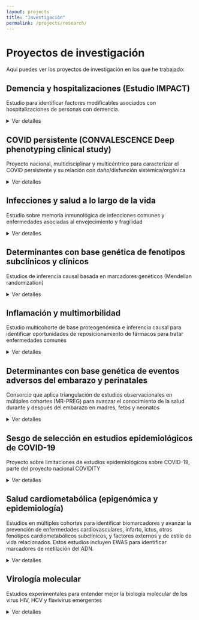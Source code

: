 ```yaml
---
layout: projects
title: "Investigación"
permalink: /projects/research/
---
```


# Proyectos de investigación

Aquí puedes ver los proyectos de investigación en los que he trabajado:

## **Demencia y hospitalizaciones (Estudio IMPACT)**
Estudio para identificar factores modificables asociados con hospitalizaciones de personas con demencia. 
<details>
<summary>Ver detalles</summary>
 
<p><strong>Estado:</strong> Activo</p>
<p><strong>Palabras clave:</strong> demencia; residencias; hospitalización; cuidado de la demencia</p>
<p><strong>Disciplina:</strong> Ciencias de la salud poblacional; salud mental de la gente mayor</p>
<p><strong>Financiación:</strong> 
<a href="https://thegellercommission.org/" target="_blank">
 The Geller Commision
  </a>
</p>
<p><strong>Dónde:</strong> 
  <a href="https://www.ucl.ac.uk/brain-sciences/psychiatry" target="_blank">
 División de Psiquiatría, University College London
  </a>
</p>
<p><strong>Años:</strong> 2024-2025</p>
<p><strong>Contexto:</strong> Las personas con demencia presentan peor pronóstico tras hospitalizaciones por causas médicas generales. Aún se conoce poco sobre cómo reducir ingresos hospitalarios evitables en este grupo.</p>
<p><strong>Objetivo:</strong> Identificar factores modificables que puedan priorizarse en estudios de intervención para reducir las estancias hospitalarias en personas con demencia.</p>
<p><strong>Métodos:</strong> Revisión sistemática; Estudio observacional de cohortes y registros electrónicos de salud; Modelización estadística avanzada (análisis longitudinal — modelos de regresión de riesgos competitivos, modelos de regresión negativa binomial).</p>
<p><strong>Cohortes:</strong> Población inglesa; datos del estudio MARQUE en residencias y del South London & Maudsley NHS Foundation Trust</p>
<p><strong>Conclusiones:</strong> En progreso; se esperan resultados a finales de 2025</p>
<p><strong>Impacto:</strong> Evidencia para diseñar estudios de intervención para reducir hospitalizaciones innecesarias de personas con demencia, y mejorar políticas de cuidado en residencias, optimización de la polifarmacia, formación de profesionales sanitarios</p>
<p><strong>Artículos:</strong> Tres publicaciones previstas en revistas de salud poblacional y geriatría; un trabajo de Máster como supervisora</p>
<p><strong>Conferencias:</strong> Resultados preliminares presentados en la Conferencia Internacional de la Asociación de Alzheimer's, AAIC (Julio 2025, Toronto)</p>
<p><strong>Contribuciones:</strong> Diseño; Revisión; Manejo y análisis de datos longitudinales y de registros electrónicos de salud; Integración de datos clínicos y comunitarios; Colaboración con personas con experiencia vivida; Producción de artículos y presentaciones</p>
<p><strong>Colaboraciones:</strong> 
  <a href="https://www.maudsleybrc.nihr.ac.uk/facilities/clinical-record-interactive-search-cris/" target="_blank">
 South London & Maudsley NHS Foundation Trust
  </a>
</p>
<p><strong>Mentores:</strong> 
 <a href="https://en.wikipedia.org/wiki/Gill_Livingston" target="_blank">
 Prof Gill Livingston; 
</a>
  <a href="https://profiles.ucl.ac.uk/41614-andrew-sommerlad" target="_blank">
 Prof Andrew Sommerlad
   </a>
</p>
<p><strong>Legado:</strong> Marco de análisis replicable en otras cohortes; Vínculo entre investigación y cuidado residencial; Informe para políticas en salud</p>
<p><strong>Enlaces:</strong> 
  <a href="https://www.ucl.ac.uk/brain-sciences/news/2025/apr/ucl-partners-geller-commission-advance-research-dementia-related-hospitalisations" target="_blank">
    IMPACT project; 
  </a>
 <a href="https://www.ucl.ac.uk/brain-sciences/psychiatry/research/mental-health-older-people" target="_blank">
 UCL Div. Psychiatry; 
</a>
<a href="https://aaic.alz.org/" target="_blank">
    AAIC 2025 Toronto 
  </a>
 UCL en el ránking de universidades mundiales [
 <a href="https://www.shanghairanking.com/rankings/gras/2024/RS0402" target="_blank">
    3ª en el Shanghai Ranking 2024 para Salud Pública,
  </a>
 <a href="https://www.timeshighereducation.com/world-university-rankings/2025/subject-ranking/clinical-pre-clinical-health#!/length/25/sort_by/rank/sort_order/asc/cols/scores/" target="_blank">
    8ª en el Times Higher Education Ranking 2025 para el área de Medicina y Salud,
  </a>
 <a href="https://www.topuniversities.com/university-subject-rankings/life-sciences-medicine" target="_blank">
     9ª en el QS World University Ranking 2025 para el área de Ciencias de la Vida y Medicina,
  </a>
 ]
</p>

</details>

## **COVID persistente (CONVALESCENCE Deep phenotyping clinical study)**
Proyecto nacional, multidisciplinar y multicéntrico para caracterizar el COVID persistente y su relación con daño/disfunción sistémica/orgánica
<details>
<summary>Ver detalles</summary>
 
<p><strong>Estado:</strong> Activo </p>
<p><strong>Palabras clave:</strong> COVID persistente; fenotipado profundo; biomarcadores; score de daño fisiológico</p>
<p><strong>Disciplina:</strong> Ciencias de la salud poblacional; fisiología</p>
<p><strong>Financiación:</strong> 
   <a href="https://www.nihr.ac.uk/about-us/what-we-do/covid-19/long-COVID" target="_blank">
    NIHR- 
  </a>
 <a href="https://www.ukri.org/opportunity/researching-long-term-covid-19-effects-in-non-hospitalised-individuals/" target="_blank">
  UKRI
 </a>
</p>
<p><strong>Dónde:</strong> 
    <a href="https://www.ucl.ac.uk/population-health-sciences/cardiovascular/research/research-department-population-science-and-experimental-medicine/unit-lifelong-health-and-ageing-ucl/studies" target="_blank">
Unidad de Salud a lo largo de la vida y envejecimiento, University College London
    </a>
</p>
<p><strong>Años:</strong> 2023-2025</p>
<p><strong>Contexto:</strong> Existe poca claridad sobre qué es el COVID persistente y su relación con daño o disfunción subclínica en múltiples órganos y sistemas fisiológicos. El estudio multicéntrico es parte del National Core Study UK sobre salud y bienestar tras COVID-19, y busca llenar ese vacío.</p>
<p><strong>Objetivo:</strong> Definir fenotipos de COVID persistente; Identificar factores de riesgo y trayectorias mecanísticas; Explorar consecuencias en salud física, mental, trabajo y relaciones; Mejorar diagnóstico y manejo en atención primaria.</p>
<p><strong>Métodos:</strong> Análisis de datos de cohortes poblacionales; Fenotipado profundo clínico (medidas fisiológicas, imagen cerebral, cardíaca, pulmonar, renal, hepática, medidas de fuerza y resistencia; Monitorización remota.</p>
<p><strong>Cohortes:</strong> Población británica; ALSPAC, TwinsUK</p>
<p><strong>Conclusiones:</strong> En progreso; se esperan resultados a finales de 2025</p>
<p><strong>Impacto:</strong> Evidencia para definiciones operativas de COVID persistente; informar políticas clínicas y diagnósticas; apoyar a NICE en directrices de atención primaria.</p>
<p><strong>Artículos:</strong> 
   <a href="https://doi.org/10.1136/bmjopen-2024-094760" target="_blank">
    Perfil de cohorte publicado en BMJ Open; 
  </a>
 Dos publicaciones más por publicar en revistas de salud poblacional de alto impacto
</p>
<p><strong>Conferencias:</strong> Presentaciones en foros nacionales; Conferencia Mundial de Epidemiología, WCE (Septiembre 2024, Ciudad del Cabo)</p>
<p><strong>Contribuciones:</strong> Diseño analítico de los datos clínicos; Manejo, integración y análisis de datos clínicos; Colaboración multidisciplinar, multicéntrica, y con personas con experiencia vivida; Coordinación de trabajo colaborativo; Producción de artículos y presentaciones</p>
<p><strong>Colaboraciones:</strong> University of Bristol, King's College London, University of Oxford, University of Sheffield </p>
<p><strong>Mentores:</strong> 
  <a href="https://profiles.ucl.ac.uk/67542-dylan-williams" target="_blank">
 Dr Dylan Williams; 
</a>
 <a href="https://en.wikipedia.org/wiki/Nishi_Chaturvedi" target="_blank">
 Prof Nishi Chaturvedi; 
</a>
<a href="https://profiles.ucl.ac.uk/40880-alun-hughes" target="_blank">
 Prof Alun Hughes; 
</a>
 <a href="https://www.bristol.ac.uk/people/person/Nicholas-Timpson-cb33193a-0edb-46a8-a06f-7532cf9ee874/" target="_blank">
 Prof Nic Timpson; 
</a>
 <a href="https://www.kcl.ac.uk/people/claire-steves" target="_blank">
 Prof Claire Steves; 
</a>
 <a href="https://www.kcl.ac.uk/people/michele-orini" target="_blank">
 Dr Michele Orini
</a>
</p>
<p><strong>Legado:</strong> Marco multidimensional para la investigación del COVID persistente; Colaboración interdisciplinaria sostenible; Herramientas de investigación para futuras epidemias.</p>
<p><strong>Enlaces:</strong> 
 <a href="https://www.convalescence.ac.uk/data-collections/" target="_blank">
    CONVALESCENCE study; 
  </a>
 <a href="https://www.ucl.ac.uk/covid-19-longitudinal-health-wellbeing/" target="_blank">
 National Core Study; 
   </a>
   <a href="https://www.ucl.ac.uk/population-health-sciences/cardiovascular/research/research-department-population-science-and-experimental-medicine/unit-lifelong-health-and-ageing-ucl/studies" target="_blank">
    UCL LHA unit
  </a>
 UCL en el ránking de universidades mundiales [
 <a href="https://www.shanghairanking.com/rankings/gras/2024/RS0402" target="_blank">
    3ª en el Shanghai Ranking 2024 para Salud Pública,
  </a>
 <a href="https://www.timeshighereducation.com/world-university-rankings/2025/subject-ranking/clinical-pre-clinical-health#!/length/25/sort_by/rank/sort_order/asc/cols/scores/" target="_blank">
    8ª en el Times Higher Education Ranking 2025 para el área de Medicina y Salud,
  </a>
 <a href="https://www.topuniversities.com/university-subject-rankings/life-sciences-medicine" target="_blank">
     9ª en el QS World University Ranking 2025 para el área de Ciencias de la Vida y Medicina,
  </a>
 ]
</p>
 
</details>

## **Infecciones y salud a lo largo de la vida**
Estudio sobre memoria inmunológica de infecciones comunes y enfermedades asociadas al envejecimiento y fragilidad
<details>
<summary>Ver detalles</summary>

<p><strong>Estado:</strong> Activo</p>
<p><strong>Palabras clave:</strong> ...</p>
<p><strong>Disciplina:</strong> Ciencias de la salud poblacional</p>
<p><strong>Financiación:</strong> ...</p>
<p><strong>Dónde:</strong> 
     <a href="https://www.ucl.ac.uk/population-health-sciences/cardiovascular/research/research-department-population-science-and-experimental-medicine/unit-lifelong-health-and-ageing-ucl/studies" target="_blank">
Unidad de Salud a lo largo de la vida y envejecimiento, University College London
    </a>
</p>
<p><strong>Años:</strong> 2023-2025</p>
<p><strong>Contexto:</strong> ...</p>
<p><strong>Objetivo:</strong> ...</p>
<p><strong>Métodos:</strong> ...</p>
<p><strong>Cohortes:</strong> ...</p>
<p><strong>Conclusiones:</strong> En progreso.</p>
<p><strong>Impacto:</strong> ...</p>
<p><strong>Artículos:</strong> 
  <a href="https://www.medrxiv.org/content/10.1101/2024.02.17.24302569v2" target="_blank">
  Preprint sobre un estudio multicohorte sobre APOE e infecciones comunes; 
  </a>
  Más estudios liderados por estudiantes por publicar; 
  Un estudio sobre infecciones comunes y fragilidad y mortalidad por publicar.
</p>
<p><strong>Conferencias:</strong> NA</p>
<p><strong>Contribuciones:</strong> Coautora y cosupervisora </p>
<p><strong>Colaboraciones:</strong> NA</p>
<p><strong>Mentores:</strong> 
  <a href="https://profiles.ucl.ac.uk/67542-dylan-williams" target="_blank">
 Dr Dylan Williams 
  </a>
</p>
<p><strong>Legado:</strong> ...</p>
<p><strong>Enlaces:</strong>   
 <a href="https://www.ucl.ac.uk/population-health-sciences/cardiovascular/research/research-department-population-science-and-experimental-medicine/unit-lifelong-health-and-ageing-ucl/studies" target="_blank">
    UCL LHA unit
  </a>
 UCL en el ránking de universidades mundiales [
 <a href="https://www.shanghairanking.com/rankings/gras/2024/RS0402" target="_blank">
    3ª en el Shanghai Ranking 2024 para Salud Pública,
  </a>
 <a href="https://www.timeshighereducation.com/world-university-rankings/2025/subject-ranking/clinical-pre-clinical-health#!/length/25/sort_by/rank/sort_order/asc/cols/scores/" target="_blank">
    8ª en el Times Higher Education Ranking 2025 para el área de Medicina y Salud,
  </a>
 <a href="https://www.topuniversities.com/university-subject-rankings/life-sciences-medicine" target="_blank">
     9ª en el QS World University Ranking 2025 para el área de Ciencias de la Vida y Medicina,
  </a>
 ]
</p>

</details>

## **Determinantes con base genética de fenotipos subclínicos y clínicos**
Estudios de inferencia causal basada en marcadores genéticos (Mendelian randomization)
<details>
<summary>Ver detalles</summary>

<p><strong>Estado:</strong> Activo</p>
<p><strong>Palabras clave:</strong> ...</p>
<p><strong>Disciplina:</strong> Ciencias de la salud poblacional</p>
<p><strong>Financiación:</strong> ...</p>
<p><strong>Dónde:</strong> Colaboración externa; UCL </p>
<p><strong>Años:</strong> ...</p>
<p><strong>Contexto:</strong> ...</p>
<p><strong>Objetivo:</strong> ...</p>
<p><strong>Métodos:</strong> ...</p>
<p><strong>Cohortes:</strong> ...</p>
<p><strong>Conclusiones:</strong> En progreso ...</p>
<p><strong>Impacto:</strong> ...</p>
<p><strong>Artículos:</strong> Tres publicaciones previstas como co-autora. 
Un trabajo de Grado en Biotecnología de la Universidad Francisco de Victoria como supervisora (Sobresaliente)</p>
<p><strong>Conferencias:</strong> NA</p>
<p><strong>Contribuciones:</strong> Coautora y cosupervisora; diseño del plan analítico </p>
<p><strong>Colaboraciones:</strong> Instituto de Investigaciones Médicas Hospital del Mar</p>
<p><strong>Legado:</strong> .</p>
<p><strong>Otros enlaces:</strong>NA</p>
 
</details>

## **Inflamación y multimorbilidad**
Estudio multicohorte de base proteogenómica e inferencia causal para identificar oportunidades de reposicionamiento de fármacos para tratar enfermedades comunes
<details>
<summary>Ver detalles</summary>

<p><strong>Estado:</strong> Activo</p>
<p><strong>Palabras clave:</strong> ...</p>
<p><strong>Disciplina:</strong> Ciencias de la salud poblacional</p>
<p><strong>Financiación:</strong> ...</p>
<p><strong>Dónde:</strong> 
 <a href="https://www.bristol.ac.uk/integrative-epidemiology/research/womens-health/" target="_blank">
 Unidad MRC de Epidemiología Integrativa en la Universidad de Bristol
  </a>
</p>
<p><strong>Años:</strong> 2020-2025</p>
<p><strong>Contexto:</strong> ...</p>
<p><strong>Objetivo:</strong> ...</p>
<p><strong>Métodos:</strong> ...</p>
<p><strong>Cohortes:</strong> ...</p>
<p><strong>Conclusiones:</strong> En progreso.</p>
<p><strong>Impacto:</strong> ...</p>
<p><strong>Artículos:</strong> Una publicación prevista como primera autora. </p>
<p><strong>Conferencias:</strong> 
  <a href="https://onlinelibrary.wiley.com/doi/pdf/10.1002/gepi.22503" target="_blank">
 Conferencia de la Sociedad Internacional de Epidemiología Genética, IGES (Septiembre 2022, Paris); 
  </a>
 Múltiples conferencias regionales y nacionales en Reino Unido. 
</p>
<p><strong>Contribuciones:</strong> Diseño; Manejo y análisis secundarios de datos genéticos; Análisis de redes de interacción entre proteínas; Manejo y análisis de bases de datos de fármacos; Producción de artículos y presentaciones</p>
<p><strong>Colaboraciones:</strong> Multimorbidity Mechanism and Therapeutics Research Collaborative (MMTRC) </p>
<p><strong>Mentores:</strong> 
 <a href="https://en.wikipedia.org/wiki/Deborah_Lawlor" target="_blank">
 Prof Deborah Lawlor; 
</a>
  <a href="https://www.bristol.ac.uk/people/person/Carolina-Borges-6e99767c-59d6-46fd-9820-86869c1a2626/" target="_blank">
 Dr Carolina Borges;
   </a>
 <a href="https://research-information.bris.ac.uk/en/persons/tom-r-gaunt" target="_blank">
 Prof Tom Gaunt; 
</a>
 <a href="https://profiles.ucl.ac.uk/7267-aroon-hingorani" target="_blank">
 Prof Aroon Hingonari
</a>
</p>
<p><strong>Legado:</strong> ...</p>
<p><strong>Otros enlaces:</strong>Parte de Multimorbidity Mechanism and Therapeutic Research Collaborative (MMTRC) [
 <a href="https://ascpt.onlinelibrary.wiley.com/doi/10.1111/cts.70314" target="_blank">
 APOE y estatinas; 
  </a>
 <a href="https://www.thelancet.com/journals/landig/article/PIIS2589-7500(22)00187-X/fulltext" target="_blank">
 Multimorbilidad y comorbilidad
  </a>
]
 UoB en el ránking de universidades británicas [
 <a href="https://www.shanghairanking.com/rankings/gras/2024/RS0402" target="_blank">
    5ª en el Shanghai Ranking 2024 para Salud Pública,
  </a>
 <a href="https://www.timeshighereducation.com/world-university-rankings/2025/subject-ranking/clinical-pre-clinical-health#!/length/25/sort_by/rank/sort_order/asc/cols/scores/" target="_blank">
    9ª en el Times Higher Education Ranking 2025 para el área de Medicina y Salud,
  </a>
 <a href="https://www.topuniversities.com/university-subject-rankings/life-sciences-medicine?search=bristol" target="_blank">
    10ª en el QS World University Ranking 2025 para el área de Ciencias de la Vida y Medicina,
  </a>
 ]
</p>

</details>

## **Determinantes con base genética de eventos adversos del embarazo y perinatales**
Consorcio que aplica triangulación de estudios observacionales en múltiples cohortes (MR-PREG) para avanzar el conocimiento de la salud durante y después del embarazo en madres, fetos y neonatos
<details>
<summary>Ver detalles</summary>

<p><strong>Estado:</strong> Activo</p>
<p><strong>Palabras clave:</strong> ...</p>
<p><strong>Disciplina:</strong> Ciencias de la salud poblacional</p>
<p><strong>Financiación:</strong> ...</p>
<p><strong>Dónde:</strong> 
  <a href="https://www.bristol.ac.uk/integrative-epidemiology/research/womens-health/" target="_blank" rel="noopener">
    Unidad MRC de Epidemiología Integrativa en la Universidad de Bristol
  </a>
</p>
<p><strong>Años:</strong> 2024-2025</p>
<p><strong>Contexto:</strong> ...</p>
<p><strong>Objetivo:</strong> ...</p>
<p><strong>Métodos:</strong> ...</p>
<p><strong>Cohortes:</strong> 
 <a href="https://www.medrxiv.org/content/10.1101/2025.03.22.25324447v1" target="_blank">
    MR-PREG Consortium
  </a>
</p>
<p><strong>Conclusiones:</strong> En progreso.</p>
<p><strong>Impacto:</strong> ...</p>
<p><strong>Artículos:</strong> 
<a href="https://bmcmedicine.biomedcentral.com/articles/10.1186/s12916-023-03167-0" target="_blank">
  Estudio sobre índice de masa corporal materno y eventos adversos del embarazo y perinatales; 
</a>
 <a href="https://www.medrxiv.org/content/10.1101/2023.10.20.23297135v2" target="_blank">
  Estudio sobre proteoma materno y fetal e índice de masa corporal materno; 
 </a>
 <a href="https://www.medrxiv.org/content/10.1101/2025.03.22.25324447v1" target="_blank">
  Perfil de cohorte;   
 </a>
 <a href="https://www.medrxiv.org/content/10.1101/2025.06.19.25329933v2" target="_blank">
  Estudio sobre presión arterial materna y eventos adversos del embarazo y perinatales;   
 </a>
Posibles artículos de estudiantes
</p>
<p><strong>Conferencias:</strong> NA</p>
<p><strong>Contribuciones:</strong> Manejo de datos longitudinales en ALSPAC; Producción de variables analíticas en ALSPAC; Bases del Consorcio MR-PREG; Revisión de código de variables analíticas en BiB; Apoyo a estudiantes y colegas más junior; GWAS en BiB; Co-autoría de artículos</p>
<p><strong>Colaboraciones:</strong> MR-PREG</p>
<p><strong>Mentores:</strong> 
 <a href="https://en.wikipedia.org/wiki/Deborah_Lawlor" target="_blank">
 Prof Deborah Lawlor; 
</a>
  <a href="https://www.bristol.ac.uk/people/person/Carolina-Borges-6e99767c-59d6-46fd-9820-86869c1a2626/" target="_blank">
 Dr Carolina Borges
   </a>
</p>
<p><strong>Legado:</strong> ...</p>
<p><strong>Otros enlaces:</strong>
 UoB en el ránking de universidades británicas [
 <a href="https://www.shanghairanking.com/rankings/gras/2024/RS0402" target="_blank">
    5ª en el Shanghai Ranking 2024 para Salud Pública,
  </a>
 <a href="https://www.timeshighereducation.com/world-university-rankings/2025/subject-ranking/clinical-pre-clinical-health#!/length/25/sort_by/rank/sort_order/asc/cols/scores/" target="_blank">
    9ª en el Times Higher Education Ranking 2025 para el área de Medicina y Salud,
  </a>
 <a href="https://www.topuniversities.com/university-subject-rankings/life-sciences-medicine?search=bristol" target="_blank">
    10ª en el QS World University Ranking 2025 para el área de Ciencias de la Vida y Medicina,
  </a>
 ]
</p>

</details>

## **Sesgo de selección en estudios epidemiológicos de COVID-19**
Proyecto sobre limitaciones de estudios epidemiológicos sobre COVID-19, parte del proyecto nacional COVIDITY
<details>
<summary>Ver detalles</summary>

<p><strong>Estado:</strong> Activo</p>
<p><strong>Palabras clave:</strong> ...</p>
<p><strong>Disciplina:</strong> Ciencias de la salud poblacional</p>
<p><strong>Financiación:</strong> ...</p>
<p><strong>Dónde:</strong> 
  <a href="https://www.bristol.ac.uk/integrative-epidemiology/research/womens-health/" target="_blank">
 Unidad MRC de Epidemiología Integrativa en la Universidad de Bristol
  </a>
</p>
<p><strong>Años:</strong> 2020-2024</p>
<p><strong>Contexto:</strong> ...</p>
<p><strong>Objetivo:</strong> ...</p>
<p><strong>Métodos:</strong> ...</p>
<p><strong>Cohortes:</strong> ...</p>
<p><strong>Conclusiones:</strong> Finalizado.</p>
<p><strong>Impacto:</strong> ...</p>
<p><strong>Artículos:</strong> 2 artículos como primera co-autora [
  <a href="https://wellcomeopenresearch.org/articles/6-184/v2?gtmKey=GTM-5P673KJ&immUserUrl=https%3A%2F%2Fwor-proxy.f1krdev.com%2Feditor%2Fmember%2Fshow%2F&otid=23226e40-fdd0-4acd-97a3-d9bad93befed&s3BucketUrl=https%3A%2F%2Fwellcomeopenresearch-files.f1000.com&submissionUrl=%2Ffor-authors%2Fpublish-your-research&transcendEnv=cm&transcendId=ef49a3f1-d8c1-47d6-88fc-50e41130631f" target="_blank">
    1
  </a>
  <a href="https://academic.oup.com/ije/article/52/1/44/6874795" target="_blank">
    ,2
  </a>
 ]; 
 <a href="https://bmcmedresmethodol.biomedcentral.com/articles/10.1186/s12874-024-02382-4" target="_blank">
    1 artículo como co-autora.
  </a>
</p>
<p><strong>Conferencias:</strong> ...</p>
<p><strong>Contribuciones:</strong> ...</p>
<p><strong>Colaboraciones:</strong> ...</p>
<p><strong>Mentores:</strong> 
 <a href="https://en.wikipedia.org/wiki/Deborah_Lawlor" target="_blank">
 Prof Deborah Lawlor; 
</a>
 <a href="https://en.wikipedia.org/wiki/George_Davey_Smith" target="_blank">
 Prof George Davey Smith; 
</a>
 <a href="https://www.bristol.ac.uk/people/person/Nicholas-Timpson-cb33193a-0edb-46a8-a06f-7532cf9ee874/" target="_blank">
 Prof Nic Timpson; 
</a>
  <a href="https://www.bristol.ac.uk/people/person/Carolina-Borges-6e99767c-59d6-46fd-9820-86869c1a2626/" target="_blank">
 Dr Carolina Borges;
   </a>
  <a href="https://www.bristol.ac.uk/people/person/Louise-Millard-82e7fd6e-8f78-4d4d-8d77-7da4de95bf49/" target="_blank">
 Dr Louise Millard;
   </a>
  <a href="https://www.bristol.ac.uk/people/person/Kate-Tilling-1887b106-9fd2-40b5-a514-3130d7dfed86/" target="_blank">
 Dr Kate Tilling
   </a>
</p>
<p><strong>Legado:</strong> ...</p>
<p><strong>Otros enlaces:</strong>
  UoB en el ránking de universidades británicas [
 <a href="https://www.shanghairanking.com/rankings/gras/2024/RS0402" target="_blank">
   5ª en el Shanghai Ranking 2024 para Salud Pública,
  </a>
 <a href="https://www.timeshighereducation.com/world-university-rankings/2025/subject-ranking/clinical-pre-clinical-health#!/length/25/sort_by/rank/sort_order/asc/cols/scores/" target="_blank">
    9ª en el Times Higher Education Ranking 2025 para el área de Medicina y Salud,
  </a>
 <a href="https://www.topuniversities.com/university-subject-rankings/life-sciences-medicine?search=bristol" target="_blank">
    10ª en el QS World University Ranking 2025 para el área de Ciencias de la Vida y Medicina,
  </a>
 ]
</p>

</details>

## **Salud cardiometabólica (epigenómica y epidemiología)**
Estudios en múltiples cohortes para identificar biomarcadores y avanzar la prevención de enfermedades cardiovasculares, infarto, ictus, otros fenotipos cardiometabólicos subclínicos, y factores externos y de estilo de vida relacionados. Estos estudios incluyen EWAS para identificar marcadores de metilación del ADN.

<details>
<summary>Ver detalles</summary>

<p><strong>Estado:</strong> Finalizado</p>
<p><strong>Palabras clave:</strong> ...</p>
<p><strong>Disciplina:</strong> Ciencias de la salud poblacional</p>
<p><strong>Financiación:</strong> ...</p>
<p><strong>Dónde:</strong> 
   <a href="https://researchmar.net/programesrecerca/epidemiologia/es_epicardiovascular.html" target="_blank">
 Grupo de Epidemiología y genética cardiovascular, Instituto Hospital del Mar de Investigaciones Médicas (Barcelona)
  </a>
</p>
<p><strong>Años:</strong> 2016-2024.</p>
<p><strong>Contexto:</strong> ...</p>
<p><strong>Objetivo:</strong> ...</p>
<p><strong>Métodos:</strong> ...</p>
<p><strong>Cohortes:</strong> ...</p>
<p><strong>Conclusiones:</strong> ...</p>
<p><strong>Impacto:</strong> ...</p>
<p><strong>Artículos:</strong> Cuatro artículos como primera autora [
   <a href="https://clinicalepigeneticsjournal.biomedcentral.com/articles/10.1186/s13148-021-01078-6" target="_blank">
    infarto,
  </a>
   <a href="https://journals.lww.com/acsm-msse/fulltext/2020/03000/physical_activity_and_genome_wide_dna_methylation_.9.aspx" target="_blank">
    actividad física,
  </a>
   <a href="https://www.ahajournals.org/doi/10.1161/ATVBAHA.117.310340?url_ver=Z39.88-2003&rfr_id=ori:rid:crossref.org&rfr_dat=cr_pub%20%200pubmed" target="_blank">
    riesgo cardiovascular,
  </a>
   <a href="https://www.atherosclerosis-journal.com/article/S0021-9150(17)30225-3/abstract" target="_blank">
    arterosclerosis
    </a>
   ]; un artículo como co-supervisora 
 <a href="https://clinicalepigeneticsjournal.biomedcentral.com/articles/10.1186/s13148-021-01064-y" target="_blank">
 [marcadores ómicos de enfermedad cardiovascular];
  </a>
    nueve artículos como coautora
 <a href="https://academic.oup.com/eurjpc/article/31/2/191/7289158" target="_blank">
    [dieta y factores cardiometabólicos,
   </a>
<a href="https://www.ahajournals.org/doi/10.1161/JAHA.119.015299?url_ver=Z39.88-2003&rfr_id=ori:rid:crossref.org&rfr_dat=cr_pub%20%200pubmed" target="_blank">
    riesgo cardiovascular,
</a>
  ictus 
 <a href="https://www.thieme-connect.com/products/ejournals/abstract/10.1055/s-0042-1749328" target="_blank">
    [1, 
  </a>
  <a href="https://www.tandfonline.com/doi/10.1080/15592294.2020.1746507" target="_blank">
    2,
  </a>
  <a href="https://www.oncotarget.com/article/27469/" target="_blank">
    3],
  </a>
 <a href="https://www.metabolismjournal.com/article/S0026-0495(20)30215-8/fulltext" target="_blank">
  lipoproteínas (colesterol),
   </a>
 <a href="https://www.revespcardiol.org/es-analisis-de-la-relacion-dosis-respuesta-articulo-S0300893220301378" target="_blank">
  actividad física,
   </a>
 <a href="https://www.sciencedirect.com/science/article/abs/pii/S0013935119303470?via%3Dihub" target="_blank">
  contaminación del aire,
   </a>
   <a href="https://www.tandfonline.com/doi/10.1080/15592294.2017.1363951" target="_blank">
    obesidad
   </a>
]; un estudio como supervisora sin publicar
</p>
<p><strong>Conferencias:</strong> ...</p>
<p><strong>Contribuciones:</strong> ...</p>
<p><strong>Colaboraciones:</strong> ...</p>
<p><strong>Mentores:</strong> 
 <a href="https://orcid.org/0000-0001-8235-0095" target="_blank">
    Prof Roberto Elosua;
   </a>
 <a href="https://www.uu.se/en/contact-and-organisation/staff?query=N19-1558" target="_blank">
    Dr Sergi Sayols;
   </a>
<a href="https://sciprofiles.com/profile/author/VGQ0ZE9oUG9la25KUlYvNFBwcWlEbnVSVEhmV2pkd0dVaFZMTzlVR0liQT0=" target="_blank">
    Dr Isaac Subirana;
   </a>
 <a href="https://orcid.org/0000-0003-3320-554X" target="_blank">
    Prof Jaume Marrugat
   </a>
</p>
<p><strong>Legado:</strong> ...</p>
<p><strong>Otros enlaces:</strong>
  UPF en el ránking de universidades españolas [
 <a href="https://www.timeshighereducation.com/world-university-rankings/2025/subject-ranking/clinical-pre-clinical-health#!/length/25/sort_by/rank/sort_order/asc/cols/scores/" target="_blank">
    3ª en el Times Higher Education Ranking 2025 para el área de Medicina y Salud,
  </a>
 <a href="https://www.shanghairanking.com/rankings/gras/2024/RS0402" target="_blank">
    4ª en el Shanghai Ranking 2024 para Salud Pública,
  </a>
 <a href="https://www.topuniversities.com/university-subject-rankings/life-sciences-medicine?search=bristol" target="_blank">
    9ª en el QS World University Ranking 2025 para el área de Ciencias de la Vida y Medicina,
  </a>
 ]
</p>

</details>

## **Virología molecular**
Estudios experimentales para entender mejor la biología molecular de los virus HIV, HCV y flavivirus emergentes
<details>
<summary>Ver detalles</summary>

<p><strong>Estado:</strong> Finalizado</p>
<p><strong>Palabras clave:</strong> ...</p>
<p><strong>Disciplina:</strong> Virología molecular</p>
<p><strong>Financiación:</strong> ...</p>
<p><strong>Dónde:</strong> ...</p>
<p><strong>Años:</strong> 2013-2016
<p><strong>Contexto:</strong> ...</p>
<p><strong>Objetivo:</strong> ...</p>
<p><strong>Métodos:</strong> ...</p>
<p><strong>Cohortes:</strong> ...</p>
<p><strong>Conclusiones:</strong> ...</p>
<p><strong>Impacto:</strong> ...</p>
<p><strong>Artículos:</strong> 2 artículos como primera autora 
   <a href="https://www.frontiersin.org/journals/microbiology/articles/10.3389/fmicb.2017.00546/full" target="_blank">
    [ARN de flavivirus;
  </a>
    <a href="https://www.mdpi.com/1420-3049/20/9/16030" target="_blank">
    aptámeros y virus de la hepatitis C]
  </a>
</p>
<p><strong>Conferencias:</strong> ...</p>
<p><strong>Contribuciones:</strong> ...</p>
<p><strong>Colaboraciones:</strong> ...</p>
<p><strong>Mentores:</strong> 
 <a href="https://www.ipb.csic.es/departamentos/aberzalh.html?depto=Dpto.deBiologiaMolecular" target="_blank">
    Prof Alfredo Berzal Herranz;
   </a>
 <a href="https://sciprofiles.com/profile/180902" target="_blank">
    Dr Cristina Romero-López
   </a>
</p>
<p><strong>Legado:</strong> ...</p>
<p><strong>Otros enlaces:</strong>NA</p>

</details>
